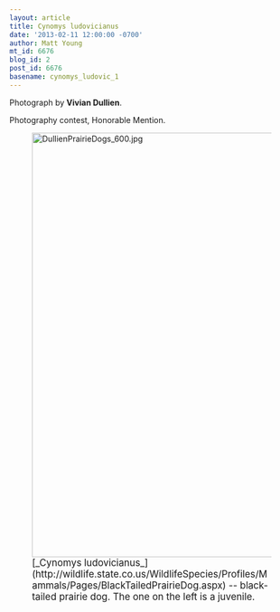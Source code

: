 ```yaml
---
layout: article
title: Cynomys ludovicianus
date: '2013-02-11 12:00:00 -0700'
author: Matt Young
mt_id: 6676
blog_id: 2
post_id: 6676
basename: cynomys_ludovic_1
---
```

Photograph by **Vivian Dullien**.

Photography contest, Honorable Mention.

<figure>
<img src="http://pandasthumb.org/DullienPrairieDogs_600.jpg" alt="DullienPrairieDogs_600.jpg" width="600" height="750" />
<figcaption markdown="span">
<big>[_Cynomys ludovicianus_](http://wildlife.state.co.us/WildlifeSpecies/Profiles/Mammals/Pages/BlackTailedPrairieDog.aspx) -- black-tailed prairie dog.  The one on the left is a juvenile.</big>

</figcaption>
</figure>
